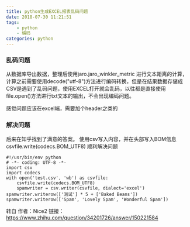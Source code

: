 ```yaml
---
title: python生成EXCEL报表乱码问题
date: 2018-07-30 11:21:51
tags:
    - python
    - 编码
categories: python
---
```


### 乱码问题
从数据库导出数据，整理后使用jaro.jaro_winkler_metric 进行文本距离的计算，计算之前需要使用decode("utf-8")方法进行编码转换，但是在结果数据存储成CSV是遇到了乱码问题，使用EXCEL打开就会乱码，以往都是直接使用file.open()方法进行txt文本的输出，不会出现编码问题。

感觉问题应该在excel端，需要加个header之类的

### 解决问题
后来在知乎找到了满意的答案。
使用csv写入内容，并在头部写入BOM信息 csvfile.write(codecs.BOM_UTF8) 顺利解决问题

```
#!/usr/bin/env python
# -*- coding: UTF-8 -*-
import csv
import codecs
with open('test.csv', 'wb') as csvfile:
    csvfile.write(codecs.BOM_UTF8)    
    spamwriter = csv.writer(csvfile, dialect='excel')    spamwriter.writerow(['测试'] * 5 + ['Baked Beans'])    spamwriter.writerow(['Spam', 'Lovely Spam', 'Wonderful Spam'])
```
转自
作者：Nice2
链接：https://www.zhihu.com/question/34201726/answer/150221584